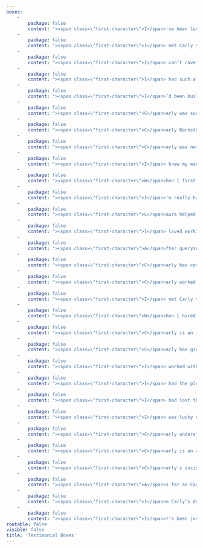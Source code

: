 ```yaml
---
boxes:
    -
        package: false
        content: "><span class=\"first-character\">I</span>'ve been lucky to work with several editors who've improved my books and made me a better writer. I appreciate Carly's style. The feedback is concise and easy to understand. Her willingness to discuss not just this first book but where I'm going in the series is a great help, the kind of support I need as I try something new.\n\n-Cheryl Harper, <i>USA Today</i> best-selling author of <i>Can't Help Falling in Love</i> and <i>Least Likely to Fall in Love</i>\n"
    -
        package: false
        content: "><span class=\"first-character\">I</span> met Carly the same day I saw _Mad Max Fury Road_, so she'll forever be linked in my mind to Furiosa&mdash;someone you absolutely want on your side! With Carly's guidance, I turned my pretty okay novel into something so much more&mdash;something alive. I always felt she loved my characters as much as I did; she simply got what I was trying to do, and helped me do it. I have no doubt that my book (and hopefully the many to come) is vastly improved by her involvement.\n\n-Kim Alexander, International best-selling author of The Demon Door series\n"
    -
        package: false
        content: "><span class=\"first-character\">I</span> can’t rave about Carly enough! She performed a quick, yet thorough, read-through of my novel and created six _pages_ of talking points. Then we skyped so I fully understood her points and recommendations. Together, we crafted a battle strategy for revisions—it was so efficient that the actual edits only took a week! And looking at the old draft versus the new one… wow. Her edits added a whole new dimension to my story, without sacrificing my original vision for the novel. If you’re hesitating on purchasing her work, don’t! After three _years_ of querying, it took my newly revised manuscript just three months to find a home with a literary agent. That’s all thanks to Carly!\n\n-Rebecca Thorne, author of _This Gilded Abyss_ and _Can't Spell Treason Without Tea_\n"
    -
        package: false
        content: "><span class=\"first-character\">I</span> had such a wonderful experience working with Carly&mdash;so fabulous that I worked with her twice&mdash;on two different manuscripts, both I adored and knew were close but not quite right. She was able to see my vision and pinpoint exactly what was falling flat, what needed more development, what needed more consistency, and what needed more balance.\n\n>Better yet, she explained each of the issues in a clear way that made sense and inspired me to make changes in a smart way, to expand some threads and cut others and dig deeper into certain characters. Her notes were so thorough and helpful and well organized and well thought-out, that I was super excited to edit&mdash;those are the best sort of notes.\n\n>Carly is super professional, prompt, organized, concise, and so smart! I learned so much working with her, all of which has carried me through to later projects. I would totally recommend her to anyone.\n\n-Felicia Grossman, Author of <i>Appetites &amp; Vices</i>\n"
    -
        package: false
        content: "><span class=\"first-character\">I</span>’d been building and writing my story _Bloodflower_ for more than a decade, and no matter how I revised, I couldn’t seem to make the story stand on its own feet. Then I handed it to Carly, who like me has a passion for the nexus where fantasy, science fiction and romance collide. With one read she saw the heart of the story I was trying to tell and helped me scrape away all the extraneous nonsense that didn’t belong. Carly’s insight into storytelling, how to lean into a writer’s voice, and the social issues that can make or break a story was invaluable. She helped uncover the light in my characters, leverage the characters as their own worst enemies, and breathe life into a complex tale that breaks the laws of physics. Her experience and empathy toward a writer’s struggle helped not only strengthen my story, but gave me the confidence to take chances I might have otherwise scooted under the rug. If you’re thinking about hiring her&mdash;don’t even hesitate. Carly is amazing as a person, as an editor, and as an instigator (seriously&mdash;she’s so subtle too), and she’ll help bring out the best in you and your story.\n\n-K. J. Harrowick, author of _Bloodflower_"
    -
        package: false
        content: "><span class=\"first-character\">C</span>arly was such a great supporter of my vision for the book, using her editorial notes to help push it to its full potential. I loved how she balanced criticisms with pointing out what she liked&mdash;it really helped me feel like I was ready to tackle the edits when it came to them.\n\n-Alexandra Overy, author of _These Feathered Flames_ (Inkyard/HarperCollins)"
    -
        package: false
        content: "><span class=\"first-character\">C</span>arly Bornstein-Hayward edited my YA fantasy manuscript, THE DYING CITY, during #RevPit 2018. She's an incisive, thorough editor, and her notes were spot-on. She immediately understood the themes I wanted to convey and helped me bring them out by delving deeper into my heroine's psyche. My book ended up more exciting, more romantic, and more emotionally complex because of Carly's excellent feedback.\n\n>Overall, working with Carly was a dream. She was prompt with her notes and was the perfect mix of supportive and blunt about the manuscript's flaws. My manuscript is much better after her input, and I highly recommend working with her!\n\n-Sarah Hawley, author of _A Witch's Guide to Fake Dating a Demon_ (Berkley)\n"
    -
        package: false
        content: "><span class=\"first-character\">C</span>arly was not only essential to getting my manuscript in shape, but she was a pleasure to work with. She was flexible and communicative regarding her schedule, and most importantly, delivered a great developmental edit! Her insightful feedback was instrumental in bringing my protagonist to life. Readers are really connecting with the emotional ride of my story, and I have Carly to thank for getting me to bring all those emotions to the fore in a compelling way. I’m a screenwriter by training, and she also gave me guidance that helped me flesh out my prose and wrap my head around the needs of a novel. I couldn’t be happier with Carly and the process, and I’m definitely hiring her to help me with my next novel.\n\n-Anthony DeCapite, author of _Fireline_"
    -
        package: false
        content: "><span class=\"first-character\">I</span> knew my manuscript had some gaps, but even with a critique partner and months of brainstorming, we couldn't figure it out. Carly nailed the problem in one read. Her edit letter articulated the issues so well I found myself nodding along as I read. I loved my manuscript before the edit, but with Carly's direct (though gentle!) guidance, I've been able to turn it into something better than I thought I was capable of producing. I can't recommend her enough! \n\n-Brooke Blair, Romance author"
    -
        package: false
        content: "><span class=\"first-character\">W</span>hen I first approached Carly, I wasn’t sure my manuscript would ever be published. But with her gentle manner and supportive feedback, she helped me organize and re-write my story. She’s phenomenal at suggesting solutions, not just pointing out problems. With Carly, you know she is immediately on your team and your biggest cheerleader. After working with her on two books, I honestly felt like she knew my characters as well as I did. Carly is professional, positive and kind. Plus, she has a killer GIF game on Twitter!\n\n-Deana Birch, Romance author\n"
    -
        package: false
        content: "><span class=\"first-character\">I</span>'m really happy to have chosen Book Light Editorial for my manuscript. As a non-native speaker, despite a high level of proficiency in English, there are still words whose usage I misunderstand or verbs I consistently conjugate wrong. My editor (Jessica Nelson) caught all those mistake and even gave me little crash courses in the comments, which truly helped me grow as a writer. They caught typos and inconsistencies left in my in-universe words, and I am truly impressed by how well they understood which of those fantasy words fit in which context. Ultimately, the choice to accept or reject edits remained mine, but I believe I found myself accepting edits again and again in a good 97% of cases. My manuscript came out of this endeavor polished and professional-looking, and I've learned a lot too. I believe I'll be back for more when I'm done writing my next book!\n\n-Lysle Enkelman"
    -
        package: false
        content: "><span class=\"first-character\">L</span>aura helped me to fix the key complaint I received from beta readers: too many typos and style inconsistencies. Turns out the bugs were hidden in plain sight — you can never see your own typos! (If there’s a typo in this testimonial, that’s on me.) I have to add that, in addition to the necessary repairs, it was such fun seeing her reactions and encouragement noted throughout the text, sprinkled like Easter eggs. That human touch is important to me, as I’m primarily aiming my book at humans.\n\n-J.D. Robinson, Sci-fi and Young Adult author\n"
    -
        package: false
        content: "><span class=\"first-character\">I</span> loved working with Carly! I received editorial services similar to her Shiny Submissions Package via her periodic Light Up Voices drawing. Her advice was SO helpful and actionable that I did 100+ hrs of revision ahead of querying and my novel was greatly improved! My favorite part of her detailed editorial letter was when she asked what a side character’s personality was beyond liking squirrels, lol. If you’re preparing submission materials or have other editorial needs, Carly is amazing!!!\n\n-Laura Galán-Wells, SFF writer represented by Samantha Wekstein at Thompson Literary Agency."
    -
        package: false
        content: "><span class=\"first-character\">A</span>fter querying three manuscripts and filling numerous folders with unfinished drafts, I realized I needed some help. In 2022, I entered \\#RevPit with a story I couldn’t let go of no matter how hard I tried. I had the privilege of meeting Carly through \\#10Queries when she offered feedback on my work. That was the moment my querying journey altered course.\n\n>I can say without a doubt that working with Carly changed the trajectory of my writing and my life. Carly arranged a call to discuss my querying materials and to brainstorm on how to make them stronger and more marketable while staying true to my story. For starters, she helped categorize the genre and find stronger comp titles. Also, she gave me specific, actionable guidance on how to strengthen my query letter, synopsis, and first fifty pages.\n\n>When I re-entered the query trenches last autumn, I noticed an immediate difference. I received more partial and full requests than I’d experienced with any other manuscript. Within a month of querying my revised materials, I signed with a literary agent.\n\n>Carly is kind, honest, insightful, and a brilliant editor. I absolutely love working with her!\n\n-Jennifer Thé, Gothic Fiction Writer"
    -
        package: false
        content: "><span class=\"first-character\">C</span>arly has completed two developmental edits for me within the past two years on two separate manuscripts. Both times I was impressed with not only the turn-around time, but how thorough her feedback was. She helped me see my projects from a reader's perspective but also offered advice on the marketability of it. Her enthusiasm for my work was met with a perfect balance of constructive criticism. While I had no doubt she's in my corner, she also wasn't afraid to challenge. Because of this, I'm able to put out the best work possible. Always a professional, she's also someone I can't wait to share a cuppa with someday.\n\n-Lissa Carlino, Author of <i>Woman Enough</i>\n"
    -
        package: false
        content: "><span class=\"first-character\">C</span>arly worked with me from a developmental editing and writing coaching perspective. Her one-on-one coaching has enabled me to take my writing to the next level. She was instrumental in the process and I highly recommend her for anyone looking for a fresh developmental perspective.\n\n-Mickey Miller, Amazon best-selling romance author\n"
    -
        package: false
        content: "><span class=\"first-character\">I</span> met Carly through [#RevPit 2017](http://reviseresub.com?target=_blank), submitting my YA Fantasy, Storm Rising, to her. From her first email, Carly has been a huge advocate of my work. She promised feedback on my submission even if she didn't pick me for the contest, and she followed through with such insightful feedback that I asked her to do a developmental edit on my novel. She returned the feedback within the time frame and I was blown away with how detailed the feedback letter was, clearly sectioned and with reference to specific sections in the story. I was able to apply her recommendations and make my novel much more streamlined and focused. Ultimately, it was enough to get the attention of my now agent and publisher. I know Carly played a large part in my dream of being published coming true.\n\n-Stuart White, Young Adult author\n"
    -
        package: false
        content: "><span class=\"first-character\">W</span>hen I hired Carly to provide a developmental edit for my story, I had a gut instinct that she would be the right person for the job. I'm oozing with excitement over the changes in my book. I loved my story before but now I'm in love with it. Carly's feedback is worth every penny. She thoughtfully committed to my characters and their struggles, highlighting the key issues that were keeping my writing from reaching its full potential. She challenged me to take on some dramatic changes and I can't thank her enough for the outcome. If you want to take your book to the next level, Carly is the editor for you. It also helps that she's a joy to work with.\n\n-Lindsay Burroughs\n"
    -
        package: false
        content: "><span class=\"first-character\">C</span>arly is an incredible editor and anyone would be lucky to collaborate with her! I contacted her after writing my first novel, which is an own voices work and deeply personal, and I immediately felt like she understood my vision and that my characters and world were safe in her hands. \n\n>Her manuscript review was so detailed and helpful, it was far beyond what I imagined I was paying for, and it helped me grow my writing so much. Not only did she point out places where I felt my writing was weak, she also pointed out a bunch of things that I never would have caught. I ended up using almost every suggestion she made. She helped me to really cut down to the heart of the story and increase the tension throughout, tighten up the plot, and I completely rewrote my book, and my beta readers loved the changes. All of this helped me turn my work into something I am truly proud of.  \n\n>She made many notes on how to make my characters feel more real, and all of the things we tweaked felt so natural, it was like she simply surfaced things that were already there to begin with. When I first started writing, I leaned heavily on my comps, and Carly helped me to make the world my own and gave me the confidence to really play and take risks. Her notes really spurred my creativity and gave me the inspiration to revise. I can honestly say that my book wouldn’t be what it is now if it wasn’t for her tremendous skill.\n\n>When I was ready to start querying, I contacted Carly again to work on my first pages and my query letter, and once again, her help was invaluable.\n\n>Overall, Carly is a fantastic person to work with, and communicates everything clearly and always kept me up-to-date while she was working. She’s such a supportive and kind editor, if you’re considering working with her, do it!\n\n-E. Malmed, SFF author"
    -
        package: false
        content: "><span class=\"first-character\">C</span>arly has given me outstanding feedback on my manuscript and I am extremely happy I found her. What I have loved about her critique is that she provides very concrete and easy to understand advice. She identified specific issues with my manuscript and then gave me ideas about how to fix them. Another thing I appreciate is that she gave me rationale for why certain things weren't working. Once I heard that the intro to my Romance was reading like a YA, I was all in.\n\n>In addition to the full manuscript, Carly has helped with my novel synopsis and she has reread revised sections of the manuscript. Each time, she has given me greater insight into what I've put on the page, and she has helped me understand how readers, agents and publishers will see it. All the while, she has been very encouraging and excited about my work. I couldn't hope for a better editor.\n\n-Bliss Esposito\n"
    -
        package: false
        content: "><span class=\"first-character\">I</span> worked with Carly as part of the Pitch to Publication contest and I am so grateful to have had the opportunity. She donated her time to edit my manuscript and helped hammer out the kinks and added a nice polish to the prose. She is a razor sharp editor and working together is a real partnership where you focus on the essentials: story, style, and character. She motivates you to elevate the material, trim the fat, and kill your darlings. Over the course of multiple drafts with Carly, my work improved immensely due to her feedback and suggestions. She'll even help craft a query letter that catches an agent's attention. I highly recommend working with this supportive and generous individual.\n\n-Kevin Curtis\n"
    -
        package: false
        content: "><span class=\"first-character\">I</span> had the pleasure to work with Carly during the first Pitch to Publication event. We had a relatively short time to implement her suggestions due to contest constraints, but the critique she gave me was clear and concise. Her encouragement and expertise in the genre was invaluable for story crafting. Carly's suggestions for character development were spot-on and helped me make my MC so much more relatable. I recommend her as a valuable development resource!\n\n-E. M. Hamill, Author of <i>Nectar and Ambrosia</i>\n"
    -
        package: false
        content: "><span class=\"first-character\">I</span> had lost the bird’s eye view of my story after a while and Carly really helped me become excited about my story again. I learned parts that weren’t working and how to simplify an adult fantasy. She asked me some great questions and made comments that made my story so much stronger!\n\n-Darby Cox, Writer"
    -
        package: false
        content: "><span class=\"first-character\">I</span> was lucky enough to win a Developmental Edit with Carly as part of an online writing contest. Carly helped me sort through all the weaknesses in my manuscript and gave me suggestions on how it could improve. She also helped me polish up my query letter so I could have the best possible chance with agents. She helped me make my story the best it could be and I'd recommend her to anyone looking to take their manuscript to the next level. Thanks Carly!\n\n-Liz Kelly\n"
    -
        package: false
        content: "><span class=\"first-character\">C</span>arly understood exactly what I was looking for and accommodated both my needs and budget. Her manuscript assessment allowed me to focus on the weakest points of my story so I could determine the best use of my time and energy as I tackled further editing rounds. During the process, she was responsive and very encouraging.\n\n-Clara MacCarald, Romance and Young Adult author\n"
    -
        package: false
        content: "><span class=\"first-character\">C</span>arly is an amazing editor. I went through five different (and terrible) queries before finding her. She took my most recent query and turned it into a query I am proud to submit. She also crafted a fantastic synopsis for me!\n\n-Laura Wilson-Anderson, Sci-fi and Fantasy author\n"
    -
        package: false
        content: "><span class=\"first-character\">C</span>arly's incisive mind, solid understanding of storytelling, and experience in the traditional publishing industry set her apart from the freelance editing crowd. When I send her my best work I'm confident that her edits will make it even better.\n\n-Ty Black\n"
    -
        package: false
        content: "><span class=\"first-character\">A</span>s far as Carly goes, she offers the complete experience. Her process for developmental editing leaves no stone unturned and assures that every facet, both in the perspective of grammar and storytelling are covered and revised for a more fulfilling literary experience. I was completely satisfied with working with Carly.\n\n-Theo Taylor, Sci-fi and Fantasy author\n"
    -
        package: false
        content: "><span class=\"first-character\">I</span>n Carly’s developmental editing of my novel, she dealt with issues, both large and small. Chronology, plot consistency, character motivation, authentic dialogue, point of view, word choices, etc. I appreciated the exhaustive detail and acuteness of her perceptions, but even more than that, I especially valued her understanding of my intent and my overall vision. She kept true to my vision for the novel and helped greatly in turning that vision into a reality.\n\n-Danny Davis, Historical YA author\n"
    -
        package: false
        content: "><span class=\"first-character\">I</span>t's been just over three years since I first met Carly through an online writing event and I couldn't be more grateful for those stars aligning!\n\n>Carly is one of the most passionate and brilliant people in the industry I've ever met and have had the privilege of working with. We've gone through two manuscript assessments and are now preparing my novel to be self-published. She helped me see my novel in a way I never would have been able to find or process, completely transforming not only the manuscript itself, but my skills as a writer and storyteller. Her care and attention to detail for my piece is palpable in her feedback, completely personalized and insightful. I'm over the moon to be working with her again and in the future. She has been the ultimate guide and mentor over these years. I'm looking forward to many more!\n\n-Rara Hope, Fantasy author"
routable: false
visible: false
title: 'Testimonial Boxes'
---
```


